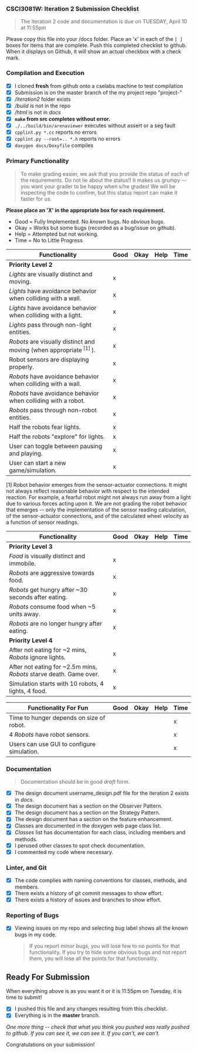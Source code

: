 ### CSCI3081W: Iteration 2 Submission Checklist

> The iteration 2 code and documentation is due on TUESDAY, April 10 at 11:55pm

Please copy this file into your /docs folder. Place an 'x' in each of the `[ ]` boxes for items that are complete. Push this completed checklist to github. When it displays on Github, it will show an actual checkbox with a check mark.

### Compilation and Execution

- [x] I cloned **fresh** from github onto a cselabs machine to test compilation
- [x] Submission is on the master branch of the my project repo "project-<username>"
- [x] _/iteration2_ folder exists
- [x] _/build_ is not in the repo
- [x] _/html_ is not in _docs_
- [x] **__`make` from src completes without error.__**
- [x] `./../build/bin/arenaviewer` executes without assert or a seg fault
- [x] `cpplint.py *.cc` reports no errors
- [x] `cpplint.py --root=.. *.h` reports no errors
- [x] `doxygen docs/Doxyfile` compiles

### Primary Functionality

> To make grading easier, we ask that you provide the status of each of the requirements. Do not lie about the status!! It makes us grumpy -- you want your grader to be happy when s/he grades! We will be inspecting the code to confirm,
but this status report can make it faster for us.

**__Please place an 'X' in the appropriate box for each requirement.__**
- Good = Fully Implemented. No _known_ bugs. No _obvious_ bugs.
- Okay = Works but some bugs (recorded as a bug/issue on github).
- Help = Attempted but not working.
- Time = No to Little Progress

| Functionality | Good | Okay | Help | Time |
| -------- | -------- | -------- | -------- | --------- |
| **__Priority Level 2__** |
| _Lights_ are visually distinct and moving. |  x|  |  |  |
| _Lights_ have avoidance behavior when colliding with a wall. |  x|  |  |  |
| _Lights_ have avoidance behavior when colliding with a light. |  x|  |  |  |
| _Lights_ pass through non-light entities. |  x|  |  |  |
| _Robots_ are visually distinct and moving (when appropriate<sup> [1] </sup>). |  x|  |  |  |
| Robot sensors are displaying properly. |  x|  |  |  |
| _Robots_ have avoidance behavior when colliding with a wall. |  x|  |  |  |
| _Robots_ have avoidance behavior when colliding with a robot. |  x|  |  |  |
| _Robots_ pass through non-robot entities. |  x|  |  |  |
| Half the robots fear lights. |  x|  |  |  |
| Half the robots "explore" for lights. | x|  |  |  |
| User can toggle between pausing and playing. |  x|  |  |   |
| User can start a new game/simulation. |  x|  |  |   |

[1] Robot behavior emerges from the sensor-actuator connections. It might not always reflect reasonable behavior with respect to the intended reaction. For example, a fearful robot might not always run away from a light due to various forces acting upon it. We are not grading the robot behavior that emerges -- only the implementation of the sensor reading calculation, of the sensor-actuator connections, and of the calculated wheel velocity as a function of sensor readings.


| Functionality | Good | Okay | Help | Time |
| -------- | -------- | -------- | -------- | --------- |
| **__Priority Level 3__** |
| _Food_ is visually distinct and immobile. |  x|  |  |   |
| _Robots_ are aggressive towards food. |  x|  |  |   |
| _Robots_ get hungry after ~30 seconds after eating. |  x|  |  |   |
| _Robots_ consume food when ~5 units away. |  x|  |  |   |
| _Robots_ are no longer hungry after eating. |  x|  |  |  |
| **__Priority Level 4__** |
| After not eating for ~2 mins, _Robots_ ignore lights. |  x|  |  |   |
| After not eating for ~2.5m mins, _Robots_ starve death. Game over. |  x|  |  |   |
| Simulation starts with 10 robots, 4 lights, 4 food. |  x|  |  |  |

| Functionality  **__For Fun__**  | Good | Okay | Help | Time |
| -------- | -------- | -------- | -------- | --------- |
| Time to hunger depends on size of robot. |  |  |  |   x|
| 4 _Robots_ have robot sensors. |  |  |  |   x|
| Users can use GUI to configure simulation. |  |  |  |   x|

### Documentation
> Documentation should be in good _draft_ form.

- [x] The design document username\_design.pdf file for the iteration 2 exists in _docs_.
- [x] The design document has a section on the Observer Pattern.
- [x] The design document has a section on the Strategy Pattern.
- [x] The design document has a section on the feature enhancement.
- [x] Classes are documented in the doxygen web page class list.
- [x] _Classes_ list has documentation for each class, including members and methods.
- [x] I perused other classes to spot check documentation.
- [x] I commented my code where necessary.

### Linter, and Git
- [x] The code complies with naming conventions for classes, methods, and members.
- [x] There exists a history of git commit messages to show effort.
- [x] There exists a history of issues and branches to show effort.

### Reporting of Bugs
- [x] Viewing issues on my repo and selecting _bug_ label shows all the known bugs in my code.
  > If you report _minor_ bugs, you will lose few to no points for that functionality.
  > If you try to hide some obvious bugs and not report them, you will lose all the points for that functionality.

## Ready For Submission

When everything above is as you want it or it is 11:55pm on Tuesday, it is time to submit!

- [x] I pushed this file and any changes resulting from this checklist.
- [x] Everything is in the **__master__** branch.

_One more thing -- check that what you think you pushed was really pushed to github. If you can see it, we can see it. If you can't, we can't._

Congratulations on your submission!
